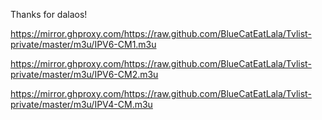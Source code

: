 Thanks for dalaos!

https://mirror.ghproxy.com/https://raw.github.com/BlueCatEatLala/Tvlist-private/master/m3u/IPV6-CM1.m3u

https://mirror.ghproxy.com/https://raw.github.com/BlueCatEatLala/Tvlist-private/master/m3u/IPV6-CM2.m3u

https://mirror.ghproxy.com/https://raw.github.com/BlueCatEatLala/Tvlist-private/master/m3u/IPV4-CM.m3u


